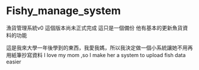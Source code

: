 # Fishy_manage_system
漁貨管理系統v0
這個版本尚未正式完成
這只是一個備份
他有基本的更新魚貨資料的功能

這是我來大學一年後學到的東西，我愛我媽，所以我決定做一個小系統讓她不用再用紙筆抄寫資料
I love my mom ,so I make her a system to upload fish data easier
